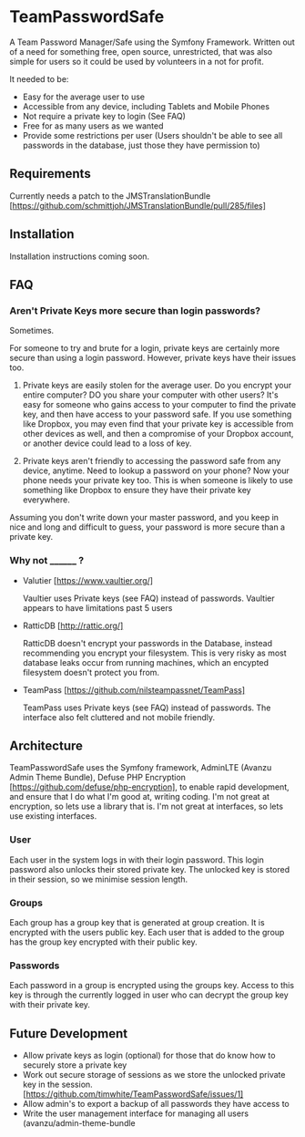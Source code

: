TeamPasswordSafe
================

A Team Password Manager/Safe using the Symfony Framework. Written out of a need
for something free, open source, unrestricted, that was also simple for users
so it could be used by volunteers in a not for profit.

It needed to be:
 * Easy for the average user to use
 * Accessible from any device, including Tablets and Mobile Phones
 * Not require a private key to login (See FAQ)
 * Free for as many users as we wanted
 * Provide some restrictions per user (Users shouldn't be able to see all
   passwords in the database, just those they have permission to)

## Requirements

Currently needs a patch to the JMSTranslationBundle
[https://github.com/schmittjoh/JMSTranslationBundle/pull/285/files]

## Installation

Installation instructions coming soon.

## FAQ

### Aren't Private Keys more secure than login passwords?

Sometimes.

For someone to try and brute for a login, private keys are certainly more
secure than using a login password. However, private keys have their issues
too.

 1. Private keys are easily stolen for the average user. Do you encrypt your
    entire computer? DO you share your computer with other users? It's easy for
    someone who gains access to your computer to find the private key, and then
    have access to your password safe. If you use something like Dropbox, you
    may even find that your private key is accessible from other devices as
    well, and then a compromise of your Dropbox account, or another device
    could lead to a loss of key.

 2. Private keys aren't friendly to accessing the password safe from any
    device, anytime. Need to lookup a password on your phone? Now your phone
    needs your private key too. This is when someone is likely to use something
    like Dropbox to ensure they have their private key everywhere.

Assuming you don't write down your master password, and you keep in nice and
long and difficult to guess, your password is more secure than a private key.

### Why not ______ ?

 * Valutier [https://www.vaultier.org/]

   Vaultier uses Private keys (see FAQ) instead of passwords. Vaultier appears
   to have limitations past 5 users

 * RatticDB [http://rattic.org/]

   RatticDB doesn't encrypt your passwords in the Database, instead recommending
   you encrypt your filesystem. This is very risky as most database leaks occur
   from running machines, which an encypted filesystem doesn't protect you from.
 * TeamPass [https://github.com/nilsteampassnet/TeamPass]

   TeamPass uses Private keys (see FAQ) instead of passwords. The interface
   also felt cluttered and not mobile friendly.

## Architecture

TeamPasswordSafe uses the Symfony framework, AdminLTE (Avanzu Admin Theme
Bundle), Defuse PHP Encryption [https://github.com/defuse/php-encryption], to
enable rapid development, and ensure that I do what I'm good at, writing
coding. I'm not great at encryption, so lets use a library that is. I'm not
great at interfaces, so lets use existing interfaces.

### User
Each user in the system logs in with their login password. This login password
also unlocks their stored private key. The unlocked key is stored in their
session, so we minimise session length.

### Groups
Each group has a group key that is generated at group creation. It is encrypted
with the users public key. Each user that is added to the group has
the group key encrypted with their public key.

### Passwords
Each password in a group is encrypted using the groups key. Access to this key
is through the currently logged in user who can decrypt the group key with
their private key.


## Future Development

 * Allow private keys as login (optional) for those that do know how to
   securely store a private key
 * Work out secure storage of sessions as we store the unlocked private key in
   the session. [https://github.com/timwhite/TeamPasswordSafe/issues/1]
 * Allow admin's to export a backup of all passwords they have access to
 * Write the user management interface for managing all users
(avanzu/admin-theme-bundle
